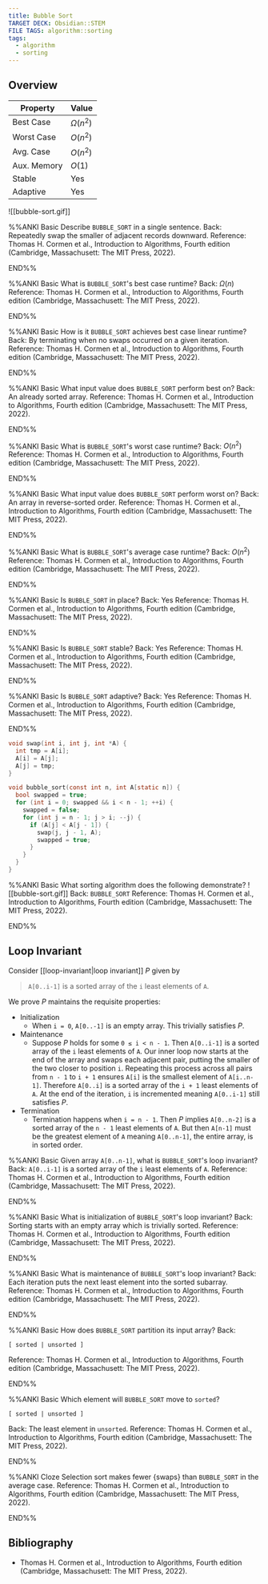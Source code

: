 ```yaml
---
title: Bubble Sort
TARGET DECK: Obsidian::STEM
FILE TAGS: algorithm::sorting
tags:
  - algorithm
  - sorting
---
```


## Overview

Property    | Value
----------- | --------
Best Case   | $\Omega(n^2)$
Worst Case  | $O(n^2)$
Avg. Case   | $O(n^2)$
Aux. Memory | $O(1)$
Stable      | Yes
Adaptive    | Yes

![[bubble-sort.gif]]

%%ANKI
Basic
Describe `BUBBLE_SORT` in a single sentence.
Back: Repeatedly swap the smaller of adjacent records downward.
Reference: Thomas H. Cormen et al., Introduction to Algorithms, Fourth edition (Cambridge, Massachusett: The MIT Press, 2022).
<!--ID: 1707589393196-->
END%%

%%ANKI
Basic
What is `BUBBLE_SORT`'s best case runtime?
Back: $\Omega(n)$
Reference: Thomas H. Cormen et al., Introduction to Algorithms, Fourth edition (Cambridge, Massachusett: The MIT Press, 2022).
<!--ID: 1707504634781-->
END%%

%%ANKI
Basic
How is it `BUBBLE_SORT` achieves best case linear runtime?
Back: By terminating when no swaps occurred on a given iteration.
Reference: Thomas H. Cormen et al., Introduction to Algorithms, Fourth edition (Cambridge, Massachusett: The MIT Press, 2022).
<!--ID: 1707504634782-->
END%%

%%ANKI
Basic
What input value does `BUBBLE_SORT` perform best on?
Back: An already sorted array.
Reference: Thomas H. Cormen et al., Introduction to Algorithms, Fourth edition (Cambridge, Massachusett: The MIT Press, 2022).
<!--ID: 1707504634784-->
END%%

%%ANKI
Basic
What is `BUBBLE_SORT`'s worst case runtime?
Back: $O(n^2)$
Reference: Thomas H. Cormen et al., Introduction to Algorithms, Fourth edition (Cambridge, Massachusett: The MIT Press, 2022).
<!--ID: 1707504634785-->
END%%

%%ANKI
Basic
What input value does `BUBBLE_SORT` perform worst on?
Back: An array in reverse-sorted order.
Reference: Thomas H. Cormen et al., Introduction to Algorithms, Fourth edition (Cambridge, Massachusett: The MIT Press, 2022).
<!--ID: 1707504634787-->
END%%

%%ANKI
Basic
What is `BUBBLE_SORT`'s average case runtime?
Back: $O(n^2)$
Reference: Thomas H. Cormen et al., Introduction to Algorithms, Fourth edition (Cambridge, Massachusett: The MIT Press, 2022).
<!--ID: 1707504634788-->
END%%

%%ANKI
Basic
Is `BUBBLE_SORT` in place?
Back: Yes
Reference: Thomas H. Cormen et al., Introduction to Algorithms, Fourth edition (Cambridge, Massachusett: The MIT Press, 2022).
<!--ID: 1707504634789-->
END%%

%%ANKI
Basic
Is `BUBBLE_SORT` stable?
Back: Yes
Reference: Thomas H. Cormen et al., Introduction to Algorithms, Fourth edition (Cambridge, Massachusett: The MIT Press, 2022).
<!--ID: 1707504634791-->
END%%

%%ANKI
Basic
Is `BUBBLE_SORT` adaptive?
Back: Yes
Reference: Thomas H. Cormen et al., Introduction to Algorithms, Fourth edition (Cambridge, Massachusett: The MIT Press, 2022).
<!--ID: 1707504634792-->
END%%

```c
void swap(int i, int j, int *A) {
  int tmp = A[i];
  A[i] = A[j];
  A[j] = tmp;
}

void bubble_sort(const int n, int A[static n]) {
  bool swapped = true;
  for (int i = 0; swapped && i < n - 1; ++i) {
    swapped = false;
    for (int j = n - 1; j > i; --j) {
      if (A[j] < A[j - 1]) {
	    swap(j, j - 1, A);
	    swapped = true;
      }
    }
  }
}
```

%%ANKI
Basic
What sorting algorithm does the following demonstrate?
![[bubble-sort.gif]]
Back: `BUBBLE_SORT`
Reference: Thomas H. Cormen et al., Introduction to Algorithms, Fourth edition (Cambridge, Massachusett: The MIT Press, 2022).
<!--ID: 1707504634794-->
END%%

## Loop Invariant

Consider [[loop-invariant|loop invariant]] $P$ given by

> `A[0..i-1]` is a sorted array of the `i` least elements of `A`.

We prove $P$ maintains the requisite properties:

* Initialization
	* When `i = 0`, `A[0..-1]` is an empty array. This trivially satisfies $P$.
* Maintenance
	* Suppose $P$ holds for some `0 ≤ i < n - 1`. Then `A[0..i-1]` is a sorted array of the `i` least elements of `A`. Our inner loop now starts at the end of the array and swaps each adjacent pair, putting the smaller of the two closer to position `i`. Repeating this process across all pairs from `n - 1` to `i + 1` ensures `A[i]` is the smallest element of `A[i..n-1]`. Therefore `A[0..i]` is a sorted array of the `i + 1` least elements of `A`. At the end of the iteration, `i` is incremented meaning `A[0..i-1]` still satisfies $P$.
* Termination
	* Termination happens when `i = n - 1`. Then $P$ implies `A[0..n-2]` is a sorted array of the `n - 1` least elements of `A`. But then `A[n-1]` must be the greatest element of `A` meaning `A[0..n-1]`, the entire array, is in sorted order.

%%ANKI
Basic
Given array `A[0..n-1]`, what is `BUBBLE_SORT`'s loop invariant?
Back: `A[0..i-1]` is a sorted array of the `i` least elements of `A`.
Reference: Thomas H. Cormen et al., Introduction to Algorithms, Fourth edition (Cambridge, Massachusett: The MIT Press, 2022).
<!--ID: 1707504634796-->
END%%

%%ANKI
Basic
What is initialization of `BUBBLE_SORT`'s loop invariant?
Back: Sorting starts with an empty array which is trivially sorted.
Reference: Thomas H. Cormen et al., Introduction to Algorithms, Fourth edition (Cambridge, Massachusett: The MIT Press, 2022).
<!--ID: 1707504634797-->
END%%

%%ANKI
Basic
What is maintenance of `BUBBLE_SORT`'s loop invariant?
Back: Each iteration puts the next least element into the sorted subarray.
Reference: Thomas H. Cormen et al., Introduction to Algorithms, Fourth edition (Cambridge, Massachusett: The MIT Press, 2022).
<!--ID: 1707504634798-->
END%%

%%ANKI
Basic
How does `BUBBLE_SORT` partition its input array?
Back:
```
[ sorted | unsorted ]
```
Reference: Thomas H. Cormen et al., Introduction to Algorithms, Fourth edition (Cambridge, Massachusett: The MIT Press, 2022).
<!--ID: 1707504634800-->
END%%

%%ANKI
Basic
Which element will `BUBBLE_SORT` move to `sorted`?
```
[ sorted | unsorted ]
```
Back: The least element in `unsorted`.
Reference: Thomas H. Cormen et al., Introduction to Algorithms, Fourth edition (Cambridge, Massachusett: The MIT Press, 2022).
<!--ID: 1707504634801-->
END%%

%%ANKI
Cloze
Selection sort makes fewer {swaps} than `BUBBLE_SORT` in the average case.
Reference: Thomas H. Cormen et al., Introduction to Algorithms, Fourth edition (Cambridge, Massachusett: The MIT Press, 2022).
<!--ID: 1707504634803-->
END%%

## Bibliography

* Thomas H. Cormen et al., Introduction to Algorithms, Fourth edition (Cambridge, Massachusett: The MIT Press, 2022).
